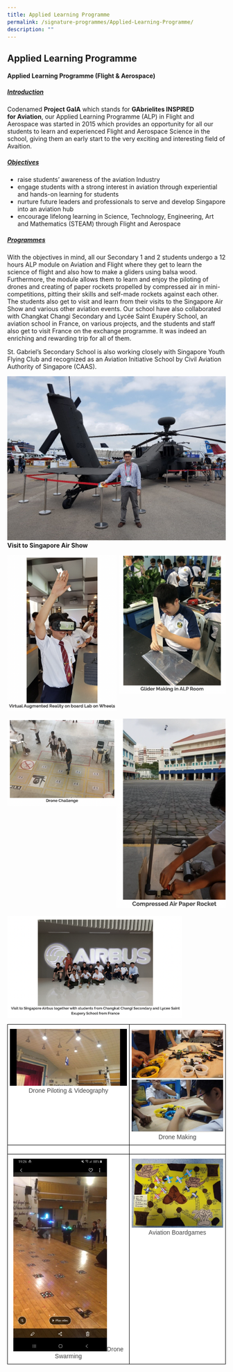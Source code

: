 ```yaml
---
title: Applied Learning Programme
permalink: /signature-programmes/Applied-Learning-Programme/
description: ""
---
```

## Applied Learning Programme 

#### Applied Learning Programme (Flight & Aerospace)

##### <u>Introduction</u>

Codenamed **Project GaIA** which stands for **GAbrielites INSPIRED for Aviation**, our Applied Learning Programme (ALP) in Flight and Aerospace was started in 2015 which provides an opportunity for all our students to learn and experienced Flight and Aerospace Science in the school, giving them an early start to the very exciting and interesting field of Avaition.

##### <u>Objectives</u>

*   raise students’ awareness of the aviation Industry
*   engage students with a strong interest in aviation through experiential and hands-on learning for students
*   nurture future leaders and professionals to serve and develop Singapore into an aviation hub
*   encourage lifelong learning in Science, Technology, Engineering, Art and Mathematics (STEAM) through Flight and Aerospace


##### <u>Programmes</u>

With the objectives in mind, all our Secondary 1 and 2 students undergo a 12 hours ALP module on Aviation and Flight where they get to learn the science of flight and also how to make a gliders using balsa wood. Furthermore, the module allows them to learn and enjoy the piloting of drones and creating of paper rockets propelled by compressed air in mini-competitions, pitting their skills and self-made rockets against each other. The students also get to visit and learn from their visits to the Singapore Air Show and various other aviation events. Our school have also collaborated with Changkat Changi Secondary and Lycée Saint Exupéry School, an aviation school in France, on various projects, and the students and staff also get to visit France on the exchange programme. It was indeed an enriching and rewarding trip for all of them.

St. Gabriel’s Secondary School is also working closely with Singapore Youth Flying Club and recognized as an Aviation Initiative School by Civil Aviation Authority of Singapore (CAAS).

![](/images/Signature%20Programmes/Applied%20Learning%20Programme/Singapore%20Air%20Show%202018.jpeg)
**Visit to Singapore Air Show**


<img src="/images/Signature%20Programmes/Applied%20Learning%20Programme/VR.jpeg" style="width:50%" align=left> 

<img src="/images/Signature%20Programmes/Applied%20Learning%20Programme/Glider.png" style="width:49%" align=right>
	
<br clear = "left">
<br clear = "left">
	
<img src="/images/Signature%20Programmes/Applied%20Learning%20Programme/Drone.png" style="width:50%" align=left> 

<img src="/images/Signature%20Programmes/Applied%20Learning%20Programme/AirPaperRocket.png" style="width:50%" align=left> 

<br clear = "left">
<br clear = "left">

<img src="/images/Signature%20Programmes/Applied%20Learning%20Programme/Airbus.png" style="width:80%" align=center>

<style type="text/css">
.tg  {border-collapse:collapse;border-spacing:0;}
.tg td{border-color:black;border-style:solid;border-width:1px;font-family:Arial, sans-serif;font-size:14px;
  overflow:hidden;padding:10px 5px;word-break:normal;}
.tg th{border-color:black;border-style:solid;border-width:1px;font-family:Arial, sans-serif;font-size:14px;
  font-weight:normal;overflow:hidden;padding:10px 5px;word-break:normal;}
.tg .tg-sxkx{background-color:#FFF;color:#454545;text-align:center;vertical-align:top}
</style>
<table class="tg">
<thead>
  <tr>
    <th class="tg-sxkx"><img src="/images/Signature%20Programmes/Applied%20Learning%20Programme/Drone%20Piloting%20&%20Videography.jpeg" style="width:100%"> Drone Piloting &amp; Videography</th>
    <th class="tg-sxkx"><img src="/images/Signature%20Programmes/Applied%20Learning%20Programme/Drone%20Making.jpeg" style="width:100%">Drone Making</th>
  </tr>
</thead>
<tbody>
  <tr>
    <td class="tg-sxkx"></td>
    <td class="tg-sxkx"></td>
  </tr>
  <tr>
    <td class="tg-sxkx"><img src="/images/Signature%20Programmes/Applied%20Learning%20Programme/Drone%20Swarming.jpeg" style="width:80%">Drone Swarming</td>
    <td class="tg-sxkx"><img src="/images/Signature%20Programmes/Applied%20Learning%20Programme/Aviation%20Boardgames.jpeg" style="width:100%">Aviation Boardgames</td>
  </tr>
</tbody>
</table>